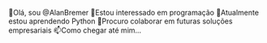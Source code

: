 👋Olá, sou @AlanBremer
👀Estou interessado  em programação
🌱Atualmente estou aprendendo  Python
💞️Procuro colaborar em futuras soluções empresariais
📫Como chegar até mim...

<!---
AlanBremer/AlanBremer is a ✨ special ✨ repository because its `README.md` (this file) appears on your GitHub profile.
You can click the Preview link to take a look at your changes.
--->
